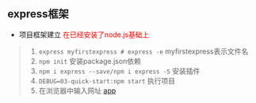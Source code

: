 ## express框架
* 项目框架建立 <span style="color:red">在已经安装了node.js基础上</span>
> 1. `express myfirstexpress # express -e`       myfirstexpress表示文件名
> 2. `npm init`  安装package.json依赖
> 3. `npm i express --save/npm i express -S`  安装插件
> 4. `DEBUG=03-quick-start:npm start` 执行项目
> 5. 在浏览器中输入网址 [app](http://127.0.0.1:3000/)

